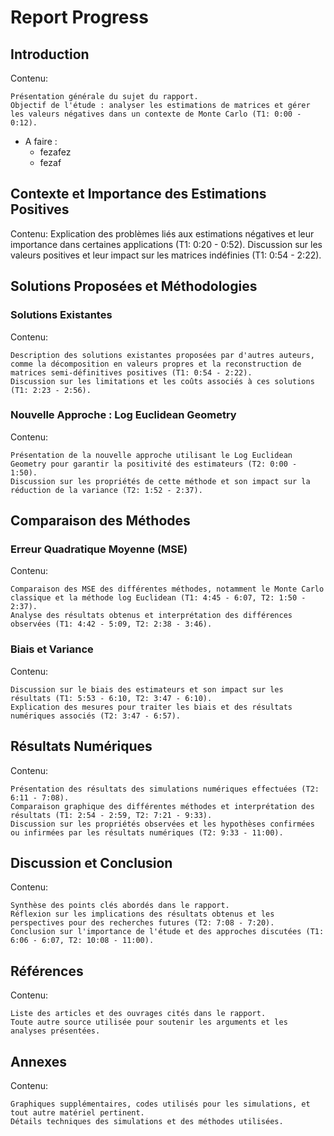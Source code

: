 # Report Progress

## Introduction
Contenu:

    Présentation générale du sujet du rapport.
    Objectif de l'étude : analyser les estimations de matrices et gérer les valeurs négatives dans un contexte de Monte Carlo (T1: 0:00 - 0:12).

- A faire :
    - fezafez
    - fezaf
 
## Contexte et Importance des Estimations Positives
Contenu:
    Explication des problèmes liés aux estimations négatives et leur importance dans certaines applications (T1: 0:20 - 0:52).
    Discussion sur les valeurs positives et leur impact sur les matrices indéfinies (T1: 0:54 - 2:22).

## Solutions Proposées et Méthodologies
### Solutions Existantes
Contenu:

    Description des solutions existantes proposées par d'autres auteurs, comme la décomposition en valeurs propres et la reconstruction de matrices semi-définitives positives (T1: 0:54 - 2:22).
    Discussion sur les limitations et les coûts associés à ces solutions (T1: 2:23 - 2:56).

### Nouvelle Approche : Log Euclidean Geometry
Contenu:

    Présentation de la nouvelle approche utilisant le Log Euclidean Geometry pour garantir la positivité des estimateurs (T2: 0:00 - 1:50).
    Discussion sur les propriétés de cette méthode et son impact sur la réduction de la variance (T2: 1:52 - 2:37).

## Comparaison des Méthodes
### Erreur Quadratique Moyenne (MSE)
Contenu:

    Comparaison des MSE des différentes méthodes, notamment le Monte Carlo classique et la méthode log Euclidean (T1: 4:45 - 6:07, T2: 1:50 - 2:37).
    Analyse des résultats obtenus et interprétation des différences observées (T1: 4:42 - 5:09, T2: 2:38 - 3:46).

### Biais et Variance
Contenu:

    Discussion sur le biais des estimateurs et son impact sur les résultats (T1: 5:53 - 6:10, T2: 3:47 - 6:10).
    Explication des mesures pour traiter les biais et des résultats numériques associés (T2: 3:47 - 6:57).

## Résultats Numériques

Contenu:

    Présentation des résultats des simulations numériques effectuées (T2: 6:11 - 7:08).
    Comparaison graphique des différentes méthodes et interprétation des résultats (T1: 2:54 - 2:59, T2: 7:21 - 9:33).
    Discussion sur les propriétés observées et les hypothèses confirmées ou infirmées par les résultats numériques (T2: 9:33 - 11:00).

## Discussion et Conclusion

Contenu:

    Synthèse des points clés abordés dans le rapport.
    Réflexion sur les implications des résultats obtenus et les perspectives pour des recherches futures (T2: 7:08 - 7:20).
    Conclusion sur l'importance de l'étude et des approches discutées (T1: 6:06 - 6:07, T2: 10:08 - 11:00).

## Références

Contenu:

    Liste des articles et des ouvrages cités dans le rapport.
    Toute autre source utilisée pour soutenir les arguments et les analyses présentées.

## Annexes

Contenu:

    Graphiques supplémentaires, codes utilisés pour les simulations, et tout autre matériel pertinent.
    Détails techniques des simulations et des méthodes utilisées.